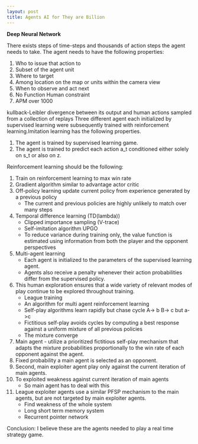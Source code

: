 ```yaml
---
layout: post
title: Agents AI for They are Billion
---
```


**Deep Neural Network**

There exists steps of time-steps and thousands of action steps the agent needs to take. The agent needs to have the following properties:
 1. Who to issue that action to
 2. Subset of the agent unit
 3. Where to target
 4. Among location on the map or units within the camera view
 5. When to observe and act next
 6. No Function Human constraint
 7. APM over 1000
    
kullback-Leibler divergence between its output and human actions sampled from a collection of replays
Three different agent each initialized by supervised learning were subsequently trained with reinforcement learning.Imitation learning has the following properties.
 1. The agent is trained by supervised learning game.
 2. The agent is trained to predict each action a_t conditioned either solely on s_t or also on z.
    
Reinforcement learning should be the following:
 1. Train on reinforcement learning to max win rate
 2. Gradient algorithm similar to advantage actor critic
 3. Off-policy learning update current policy from experience generated by a previous policy
    * The current and previous policies are highly unlikely to match over many steps
 4. Temporal difference learning (TD(lambda))
    * Clipped importance sampling (V-trace)
    * Self-imitation algorithm UPGO
    * To reduce variance during training only, the value function is estimated using information from both the player and the opponent perspectives
 5. Multi-agent learning
    * Each agent is initialized to the parameters of the supervised learning agent.
    * Agents also receive a penalty whenever their action probabilities differ from the supervised policy.
 6. This human exploration ensures that a wide variety of relevant modes of play continue to be explored throughout training.
    * League training
    * An algorithm for multi agent reinforcement learning
    * Self-play algorithms learn rapidly but chase cycle A-> b B-> c but a->c
    * Fictitious self-play avoids cycles by computing a best response against a uniform mixture of all previous policies
    * The mixture converge
 7. Main agent - utilize a prioritized fictitious self-play mechanism that adapts the mixture probabilities proportionally to the win rate of each opponent against the agent.
 8. Fixed probability a main agent is selected as an opponent.
 9. Second, main exploiter agent play only against the current iteration of main agents.
 10. To exploited weakness against current iteration of main agents
     * So main agent has to deal with this
 11. League exploiter agents use a similar PFSP mechanism to the main agents, but are not targeted by main exploiter agents.
     * Find weakness of the whole system
     * Long short term memory system
     * Recurrent pointer network
    
Conclusion:
 I believe these are the agents needed to play a real time strategy game.
